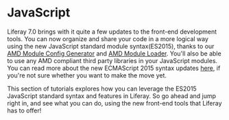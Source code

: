# JavaScript [](id=javascript)

Liferay 7.0 brings with it quite a few updates to the front-end development 
tools. You can now organize and share your code in a more logical way using 
the new JavaScript standard module syntax(ES2015), thanks to our
[AMD Module Config Generator](https://github.com/liferay/lfr-module-config-generator) 
and [AMD Module Loader](https://github.com/liferay/lfr-amd-loader). You'll also 
be able to use any AMD compliant third party libraries in your JavaScript 
modules. You can read more about the new ECMAScript 2015 syntax updates [here](http://www.ecma-international.org/ecma-262/6.0/), 
if you're not sure whether you want to make the move yet.

This section of tutorials explores how you can leverage the ES2015 JavaScript 
standard syntax and features in Liferay. So go ahead and jump right in, and see
what you can do, using the new front-end tools that Liferay has to offer!
